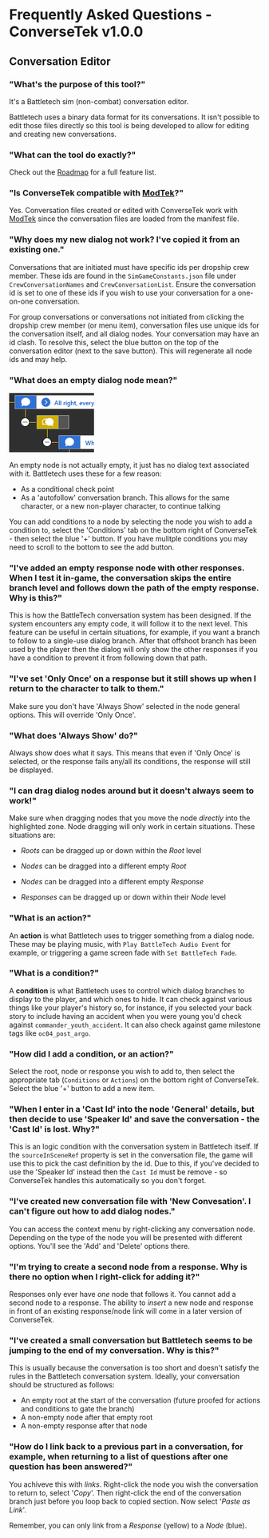 # Frequently Asked Questions - ConverseTek v1.0.0

## Conversation Editor

### "What's the purpose of this tool?"

It's a Battletech sim (non-combat) conversation editor.

Battletech uses a binary data format for its conversations. It isn't possible to edit those files directly so this tool is being developed to allow for editing and creating new conversations.

### "What can the tool do exactly?"

Check out the [Roadmap](https://github.com/CWolfs/ConverseTek/#roadmap) for a full feature list.

### "Is ConverseTek compatible with [ModTek](https://github.com/Mpstark/ModTek)?"

Yes. Conversation files created or edited with ConverseTek work with [ModTek](https://github.com/Mpstark/ModTek) since the conversation files are loaded from the manifest file.

### "Why does my new dialog not work? I've copied it from an existing one."

Conversations that are initiated must have specific ids per dropship crew member. These ids are found in the `SimGameConstants.json` file under `CrewConversationNames` and `CrewConversationList`. Ensure the conversation id is set to one of these ids if you wish to use your conversation for a one-on-one conversation.

For group conversations or conversations not initiated from clicking the dropship crew member (or menu item), conversation files use unique ids for the conversation itself, and all dialog nodes. Your conversation may have an id clash. To resolve this, select the blue button on the top of the conversation editor (next to the save button). This will regenerate all node ids and may help.

### "What does an empty dialog node mean?"

![Conversation Empty Node](./images/faq/conversation-empty-node.png)

An empty node is not actually empty, it just has no dialog text associated with it. Battletech uses these for a few reason:

* As a conditional check point
* As a 'autofollow' conversation branch. This allows for the same character, or a new non-player character, to continue talking

You can add conditions to a node by selecting the node you wish to add a condition to, select the 'Conditions' tab on the bottom right of ConverseTek - then select the blue '+' button. If you have mulitple conditions you may need to scroll to the bottom to see the add button.

### "I've added an empty response node with other responses. When I test it in-game, the conversation skips the entire branch level and follows down the path of the empty response. Why is this?"

This is how the BattleTech conversation system has been designed. If the system encounters any empty code, it will follow it to the next level. This feature can be useful in certain situations, for example, if you want a branch to follow to a single-use dialog branch. After that offshoot branch has been used by the player then the dialog will only show the other responses if you have a condition to prevent it from following down that path.

### "I've set 'Only Once' on a response but it still shows up when I return to the character to talk to them."

Make sure you don't have 'Always Show' selected in the node general options. This will override 'Only Once'.

### "What does 'Always Show' do?"

Always show does what it says. This means that even if 'Only Once' is selected, or the response fails any/all its conditions, the response will still be displayed.

### "I can drag dialog nodes around but it doesn't always seem to work!"

Make sure when dragging nodes that you move the node _directly_ into the highlighted zone. Node dragging will only work in certain situations. These situations are:

* _Roots_ can be dragged up or down within the _Root_ level

* _Nodes_ can be dragged into a different empty _Root_
* _Nodes_ can be dragged into a different empty _Response_

* _Responses_ can be dragged up or down within their _Node_ level

### "What is an action?"

An **action** is what Battletech uses to trigger something from a dialog node. These may be playing music, with `Play BattleTech Audio Event` for example, or triggering a game screen fade with `Set BattleTech Fade`.

### "What is a condition?"

A **condition** is what Battletech uses to control which dialog branches to display to the player, and which ones to hide. It can check against various things like
your player's history so, for instance, if you selected your back story to include having an accident when you were young you'd check against `commander_youth_accident`. It can also check against game milestone tags like `oc04_post_argo`.

### "How did I add a condition, or an action?"

Select the root, node or response you wish to add to, then select the appropriate tab (`Conditions` or `Actions`) on the bottom right of ConverseTek. Select the blue '+' button to add a new item. 

### "When I enter in a 'Cast Id' into the node 'General' details, but then decide to use 'Speaker Id' and save the conversation - the 'Cast Id' is lost. Why?"

This is an logic condition with the conversation system in Battletech itself. If the `sourceInSceneRef` property is set in the conversation file, the game will use this to pick the cast definition by the id. Due to this, if you've decided to use the 'Speaker Id' instead then the `Cast Id` must be remove - so ConverseTek handles this automatically so you don't forget.

### "I've created new conversation file with 'New Convesation'. I can't figure out how to add dialog nodes."

You can access the context menu by right-clicking any conversation node. Depending on the type of the node you will be presented with different options. You'll see the 'Add' and 'Delete' options there.

### "I'm trying to create a second node from a response. Why is there no option when I right-click for adding it?"

Responses only ever have _one_ node that follows it. You cannot add a second node to a response. The ability to _insert_ a new node and response in front of an existing response/node link will come in a later version of ConverseTek.

### "I've created a small conversation but Battletech seems to be jumping to the end of my conversation. Why is this?"

This is usually because the conversation is too short and doesn't satisfy the rules in the Battletech conversation system. Ideally, your conversation should be structured as follows:

* An empty root at the start of the conversation (future proofed for actions and conditions to gate the branch)
* A non-empty node after that empty root
* A non-empty response after that node

### "How do I link back to a previous part in a conversation, for example, when returning to a list of questions after one question has been answered?"

You achiveve this with _links_. Right-click the node you wish the conversation to return to, select '_Copy_'. Then right-click the end of the conversation branch just before you loop back to copied section. Now select '_Paste as Link_'.

Remember, you can only link from a _Response_ (yellow) to a _Node_ (blue).